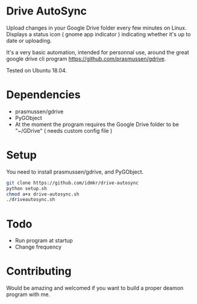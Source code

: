 # Drive AutoSync

Upload changes in your Google Drive folder every few minutes on Linux.
Displays a status icon ( gnome app indicator ) indicating whether it's up to date or uploading.

It's a very basic automation, intended for personnal use, around the great google drive cli program https://github.com/prasmussen/gdrive.

Tested on Ubuntu 18.04.

# Dependencies

- prasmussen/gdrive
- PyGObject 
- At the moment the program requires the Google Drive folder to be "~/GDrive" ( needs custom config file )

# Setup

You need to install prasmussen/gdrive, and PyGObject.

```bash
git clone https://github.com/idmkr/drive-autosync
python setup.sh
chmod a+x drive-autosync.sh
./driveautosync.sh
```

# Todo

- Run program at startup
- Change frequency

# Contributing

Would be amazing and welcomed if you want to build a proper deamon program with me.